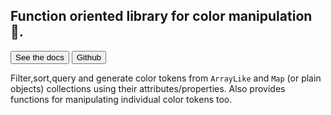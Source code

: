 <section class="flex-col w-full mx-auto ">

  <h1 class=" font-mono m-4 text-center text-2xl"><span class="text-blue-500">Function oriented</span> library <span class='text-slate-500'>for</span> <span class='text-orange-500'>color</span> <span class='text-pink-500'>manipulation 🧪.</span>
  </h1>

  <div class="flex w-full py-2.5 px-3 space-x-4 items-center">
    <a href="/api/"><button class="px-2 py-2 bg-pink-500 border-none text-sm rounded-md text-white">See the docs</button></a>
<a href="https://github.com/xml-wizard/huetiful"><button
        class="px-2 py-2 bg-blue-500 border-none text-sm text-white rounded-md">Github</button></a>
  </a>
  </div>
  <p class="text-slate-500 text-base leading-relaxed font-mono text-center">Filter,sort,query and generate color tokens from <code>ArrayLike</code>  and <code>Map</code> (or plain objects) collections using their attributes/properties. Also provides functions for manipulating individual color
    tokens too.</p>
</section>
